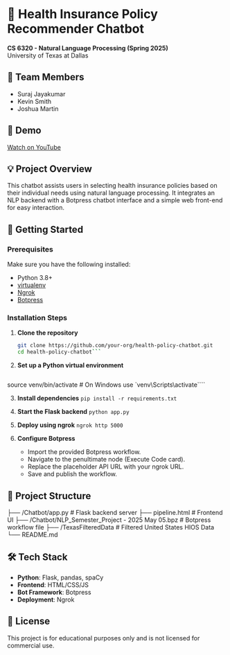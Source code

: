 # 🏥 Health Insurance Policy Recommender Chatbot  
**CS 6320 - Natural Language Processing (Spring 2025)**  
University of Texas at Dallas

## 👥 Team Members
- Suraj Jayakumar  
- Kevin Smith  
- Joshua Martin  

## 🎥 Demo  
[Watch on YouTube](https://www.youtube.com/watch?v=xAkL7oUVgog)

## 💡 Project Overview  
This chatbot assists users in selecting health insurance policies based on their individual needs using natural language processing. It integrates an NLP backend with a Botpress chatbot interface and a simple web front-end for easy interaction.

## 🚀 Getting Started

### Prerequisites
Make sure you have the following installed:
- Python 3.8+
- [virtualenv](https://pypi.org/project/virtualenv/)
- [Ngrok](https://ngrok.com/)
- [Botpress](https://botpress.com/)

### Installation Steps
1. **Clone the repository**
   ```bash
   git clone https://github.com/your-org/health-policy-chatbot.git
   cd health-policy-chatbot```

2. **Set up a Python virtual environment**
   ```python -m venv venv
source venv/bin/activate  # On Windows use `venv\Scripts\activate````

3. **Install dependencies**
   ```pip install -r requirements.txt```

4. **Start the Flask backend**
   ```python app.py```

5. **Deploy using ngrok**
   ```ngrok http 5000```

6. **Configure Botpress**
   - Import the provided Botpress workflow.
   - Navigate to the penultimate node (Execute Code card).
   - Replace the placeholder API URL with your ngrok URL.
   - Save and publish the workflow.

## 📂 Project Structure
├── /Chatbot/app.py # Flask backend server
├── pipeline.html # Frontend UI
├── /Chatbot/NLP_Semester_Project - 2025 May 05.bpz # Botpress workflow file
├── /TexasFilteredData # Filtered United States HIOS Data
└── README.md

## 🛠️ Tech Stack
- **Python**: Flask, pandas, spaCy  
- **Frontend**: HTML/CSS/JS  
- **Bot Framework**: Botpress  
- **Deployment**: Ngrok  

## 📄 License  
This project is for educational purposes only and is not licensed for commercial use.
